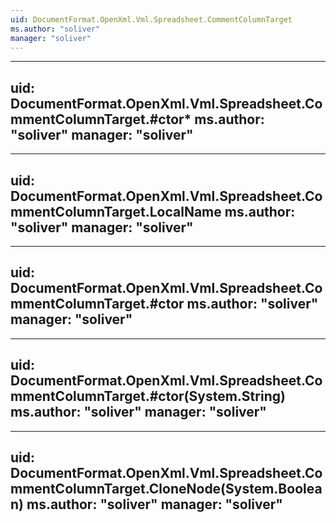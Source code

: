 ```yaml
---
uid: DocumentFormat.OpenXml.Vml.Spreadsheet.CommentColumnTarget
ms.author: "soliver"
manager: "soliver"
---
```


---
uid: DocumentFormat.OpenXml.Vml.Spreadsheet.CommentColumnTarget.#ctor*
ms.author: "soliver"
manager: "soliver"
---

---
uid: DocumentFormat.OpenXml.Vml.Spreadsheet.CommentColumnTarget.LocalName
ms.author: "soliver"
manager: "soliver"
---

---
uid: DocumentFormat.OpenXml.Vml.Spreadsheet.CommentColumnTarget.#ctor
ms.author: "soliver"
manager: "soliver"
---

---
uid: DocumentFormat.OpenXml.Vml.Spreadsheet.CommentColumnTarget.#ctor(System.String)
ms.author: "soliver"
manager: "soliver"
---

---
uid: DocumentFormat.OpenXml.Vml.Spreadsheet.CommentColumnTarget.CloneNode(System.Boolean)
ms.author: "soliver"
manager: "soliver"
---
